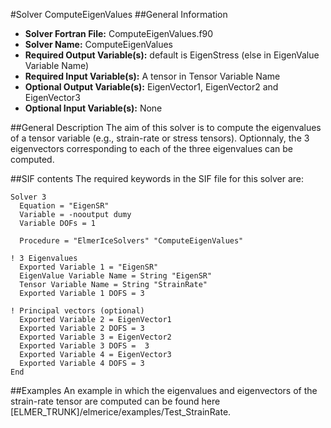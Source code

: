 #Solver ComputeEigenValues
##General Information
- **Solver Fortran File:** ComputeEigenValues.f90
- **Solver Name:** ComputeEigenValues
- **Required Output Variable(s):** default is EigenStress (else in EigenValue Variable Name)
- **Required Input Variable(s):** A tensor in Tensor Variable Name
- **Optional Output Variable(s):** EigenVector1, EigenVector2 and EigenVector3
- **Optional Input Variable(s):** None

##General Description
The aim of this solver is to compute the eigenvalues of a tensor variable (e.g., strain-rate or stress tensors). Optionnaly, the 3 eigenvectors corresponding to each of the three eigenvalues can be computed.

##SIF contents
The required keywords in the SIF file for this solver are:

```
Solver 3
  Equation = "EigenSR"
  Variable = -nooutput dumy
  Variable DOFs = 1

  Procedure = "ElmerIceSolvers" "ComputeEigenValues"

! 3 Eigenvalues    
  Exported Variable 1 = "EigenSR"
  EigenValue Variable Name = String "EigenSR"
  Tensor Variable Name = String "StrainRate"
  Exported Variable 1 DOFS = 3

! Principal vectors (optional) 
  Exported Variable 2 = EigenVector1
  Exported Variable 2 DOFS = 3
  Exported Variable 3 = EigenVector2
  Exported Variable 3 DOFS =  3
  Exported Variable 4 = EigenVector3
  Exported Variable 4 DOFS = 3
End
```
##Examples
An example in which the eigenvalues and eigenvectors of the strain-rate tensor are computed can be found here [ELMER_TRUNK]/elmerice/examples/Test_StrainRate.
